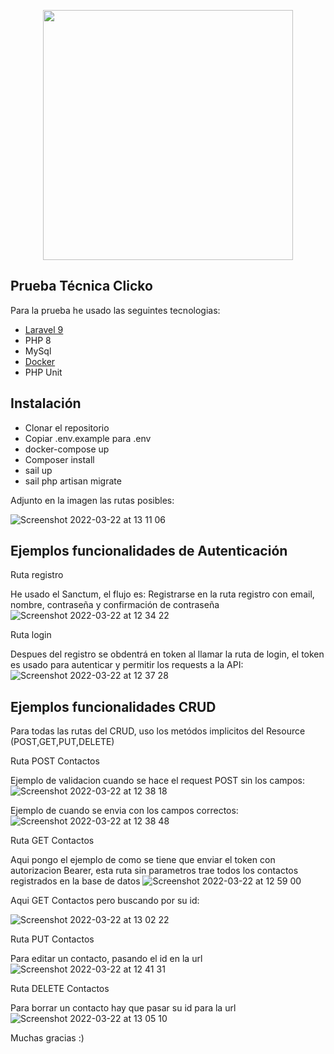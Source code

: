 <p align="center"><a href="https://laravel.com" target="_blank"><img src="https://raw.githubusercontent.com/laravel/art/master/logo-lockup/5%20SVG/2%20CMYK/1%20Full%20Color/laravel-logolockup-cmyk-red.svg" width="400"></a></p>



## Prueba Técnica Clicko

Para la prueba he usado las seguintes tecnologias:

- <a href="https://laravel.com/docs/9.x/">Laravel 9</a>
- PHP 8
- MySql
- <a href="https://www.docker.com/products/docker-desktop/">Docker</a>
- PHP Unit 

## Instalación

- Clonar el repositorio
- Copiar .env.example para .env
- docker-compose up 
- Composer install 
- sail up
- sail php artisan migrate

Adjunto en la imagen las rutas posibles:

![Screenshot 2022-03-22 at 13 11 06](https://user-images.githubusercontent.com/19510203/159479134-380f769c-03b8-48d9-93ad-ceb1cd5a69f7.png)


## Ejemplos funcionalidades de Autenticación

Ruta registro <p>
He usado el Sanctum, el flujo es: 
Registrarse en la ruta registro con email, nombre, contraseña y confirmación de contraseña
![Screenshot 2022-03-22 at 12 34 22](https://user-images.githubusercontent.com/19510203/159475498-0017a518-272b-4e44-a58f-7d59108958be.png)

Ruta login <p>
Despues del registro se obdentrá en token al llamar la ruta de login, el token es usado para autenticar y permitir los requests a la API:
![Screenshot 2022-03-22 at 12 37 28](https://user-images.githubusercontent.com/19510203/159475820-eb25fe5e-c399-4e06-974b-e820a5ec77c6.png)

## Ejemplos funcionalidades CRUD

Para todas las rutas del CRUD, uso los metódos implicitos del Resource (POST,GET,PUT,DELETE)

Ruta POST Contactos <p>
Ejemplo de validacion cuando se hace el request POST sin los campos:
![Screenshot 2022-03-22 at 12 38 18](https://user-images.githubusercontent.com/19510203/159476491-aef6af88-61a5-4a93-8e06-0a2049e60867.png)

Ejemplo de cuando se envia con los campos correctos:
![Screenshot 2022-03-22 at 12 38 48](https://user-images.githubusercontent.com/19510203/159476667-68d45aea-d872-43b5-a7d2-8a9d7762409b.png)


Ruta GET Contactos <p>
Aqui pongo el ejemplo de como se tiene que enviar el token con autorizacion Bearer, esta ruta sin parametros trae todos los contactos registrados en la base de datos
![Screenshot 2022-03-22 at 12 59 00](https://user-images.githubusercontent.com/19510203/159477191-cc787829-0e49-47f3-a92c-b4a4cbd81b16.png)

Aqui GET Contactos pero buscando por su id:

![Screenshot 2022-03-22 at 13 02 22](https://user-images.githubusercontent.com/19510203/159477597-a0141e62-1cad-40ec-812d-9e8c246e804b.png)


Ruta PUT Contactos <p>
Para editar un contacto, pasando el id en la url
![Screenshot 2022-03-22 at 12 41 31](https://user-images.githubusercontent.com/19510203/159477899-b3a8435d-5939-4214-ba9a-92b9b58cb4fb.png)


Ruta DELETE Contactos <p>
Para borrar un contacto hay que pasar su id para la url
![Screenshot 2022-03-22 at 13 05 10](https://user-images.githubusercontent.com/19510203/159478094-5b85ab33-8769-4e20-96df-7a55f5b4c304.png)

    
Muchas gracias :)



